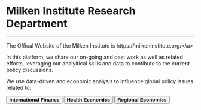 <H1><b>Milken Institute Research Department </b></H1><Hr>
The Offical Website of the Milken Institute is <a ref:"https://milkeninstitute.org/" target="_blank">https://milkeninstitute.org/<\a>
 
In this platform, we share our on-going and past work as well as related efforts, leveraging our analyitical skills and data to contibute to the current policy discussions. 

We use data-driven and economic analysis to influence global policy issues related to:<Br>
 
<button class="button button2"><b>International Finance</b></button> <button class="button button2"><b>Health Economics</b></button> <button class="button button2"><b>Regional Economics</b></button>


